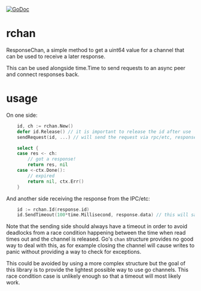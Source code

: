 [![GoDoc](https://godoc.org/github.com/KarpelesLab/rchan?status.svg)](https://godoc.org/github.com/KarpelesLab/rchan)

# rchan

ResponseChan, a simple method to get a uint64 value for a channel that can be used to receive a later response.

This can be used alongside time.Time to send requests to an async peer and connect responses back.

# usage

On one side:

```go
	id, ch := rchan.New()
	defer id.Release() // it is important to release the id after use
	sendRequest(id, ...) // will send the request via rpc/etc, response is expected to come back through a different channel

	select {
	case res <- ch:
		// got a response!
		return res, nil
	case <-ctx.Done():
		// expired
		return nil, ctx.Err()
	}
```

And another side receiving the response from the IPC/etc:

```go
	id := rchan.Id(response.id)
	id.SendTimeout(100*time.Millisecond, response.data) // this will safely send the response to the recipient, other methods are also available
```

Note that the sending side should always have a timeout in order to avoid
deadlocks from a race condition happening between the time when read times
out and the channel is released. Go's `chan` structure provides no good way
to deal with this, as for example closing the channel will cause writes to
panic without providing a way to check for exceptions.

This could be avoided by using a more complex structure but the goal of this
library is to provide the lightest possible way to use go channels. This race
condition case is unlikely enough so that a timeout will most likely work.
